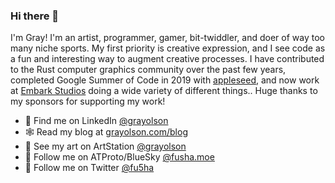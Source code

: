 ### Hi there 👋

I'm Gray! I'm an artist, programmer, gamer, bit-twiddler, and doer of way too many niche sports. My first priority is creative expression, and I see code as a fun and interesting way to augment creative processes. I have contributed to the Rust computer graphics community over the past few years, completed Google Summer of Code in 2019 with [appleseed](https://github.com/appleseedhq/appleseed/), and now work at [Embark Studios](https://www.embark-studios.com/) doing a wide variety of different things.. Huge thanks to my sponsors for supporting my work!

- 🔗 Find me on LinkedIn [@grayolson](http://linkedin.com/in/grayolson/)
- 🕸️ Read my blog at [grayolson.com/blog](https://grayolson.com/blog/)
- 🎨 See my art on ArtStation [@grayolson](https://artstation.com/grayolson/)
- 🦋 Follow me on ATProto/BlueSky [@fusha.moe](https://bsky.app/profile/did:plc:kxbzyfny5bxluhhnyp6tatao)
- 🐥 Follow me on Twitter [@fu5ha](https://twitter.com/fu5ha/)
